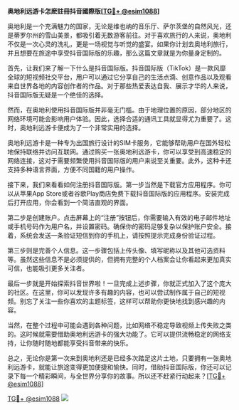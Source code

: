 **奥地利远游卡怎麽註冊抖音國際版[[TG💪+ @esim1088](https://t.me/s/esim1088)]**

奥地利是一个充满魅力的国家，无论是维也纳的音乐厅、萨尔茨堡的自然风光，还是蒂罗尔州的雪山美景，都吸引着无数游客前往。对于喜欢旅行的人来说，奥地利不仅是一次心灵的洗礼，更是一场视觉与听觉的盛宴。如果你计划去奥地利旅行，并且想要在旅途中享受抖音国际版的乐趣，那么这篇文章就是为你量身定制的。

首先，让我们来了解一下什么是抖音国际版。抖音国际版（TikTok）是一款风靡全球的短视频社交平台，用户可以通过它分享自己的生活点滴、创意作品以及观看来自世界各地的内容创作者的作品。对于那些热爱表达自我、展示才华的人来说，抖音国际版无疑是一个绝佳的选择。

然而，在奥地利使用抖音国际版并非毫无门槛。由于地理位置的原因，部分地区的网络环境可能会影响用户体验。因此，选择合适的通讯工具就显得尤为重要了。这时，奥地利远游卡便成为了一个非常实用的选择。

奥地利远游卡是一种专为出国旅行设计的SIM卡服务，它能够帮助用户在国外轻松地保持联络并访问互联网。通过购买一张奥地利远游卡，你可以享受到高速稳定的网络连接，这对于需要频繁使用抖音国际版的用户来说至关重要。此外，这种卡还支持多种语言界面，方便不同国籍的用户操作。

接下来，我们来看看如何注册抖音国际版。第一步当然是下载官方应用程序。你可以从苹果App Store或者谷歌Play商店免费下载抖音国际版的应用程序。安装完成后打开应用，你会看到一个简洁直观的界面。

第二步是创建账户。点击屏幕上的“注册”按钮后，你需要输入有效的电子邮件地址或手机号码作为用户名，并设置密码。确保你的密码足够复杂以保护账户安全。接着，系统会发送一条验证短信到你的手机上，请按照提示完成身份验证过程。

第三步则是完善个人信息。这一步骤包括上传头像、填写昵称以及其他可选资料等。虽然这些信息不是必须提供的，但拥有完整的个人档案会让你看起来更加真实可信，也能吸引更多关注者。

最后一步就是开始探索抖音世界啦！一旦完成上述步骤，你就正式加入了这个庞大的社区。在这里，你可以发现许多有趣的内容，也可以尝试制作属于自己的短视频。别忘了关注一些你喜欢的主题标签，这样可以帮助你更快地找到感兴趣的内容。

当然，在整个过程中可能会遇到各种问题，比如网络不稳定导致视频上传失败之类的。这时候就需要借助奥地利远游卡的强大功能了。它可以提供流畅稳定的网络支持，让你随时随地都能享受抖音带来的快乐。

总之，无论你是第一次来到奥地利还是已经多次踏足这片土地，只要拥有一张奥地利远游卡，就能让旅途变得更加便捷和愉快。同时，借助抖音国际版，你还可以记录下每一个精彩瞬间，与全世界分享你的故事。所以还不赶紧行动起来？[[TG💪+ @esim1088](https://t.me/s/esim1088)]

[TG💪+ @esim1088](https://t.me/s/esim1088) ![](https://i.postimg.cc/4NQfJmqS/Snipaste-2025-05-13-00-14-12.png)